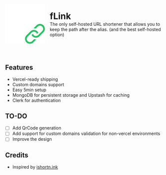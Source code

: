 <div style="display: flex; gap: 1rem; align-items: center; justify-content: center; margin-bottom: 64px;">
<img src="./public/icon.png" style="height: 128px; width: 128px" />
<div>
<h1 style="margin: 0;">fLink</h1>
The only self-hosted URL shortener that allows you to keep the path after the alias.
(and the best self-hosted option)
</div>
</div>

## Features

- Vercel-ready shipping
- Custom domains support
- Easy 5min setup
- MongoDB for persistent storage and Upstash for caching
- Clerk for authentication

## TO-DO

- [ ] Add QrCode generation
- [ ] Add support for custom domains validation for non-vercel environments
- [ ] Improve the design

## Credits

- Inspired by [ishortn.ink](https://github.com/AmoabaKelvin/ishortn.ink)
